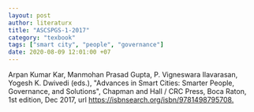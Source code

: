 ```yaml
---
layout: post
author: literaturx
title: "ASCSPGS-1-2017"
category: "texbook"
tags: ["smart city", "people", "governance"]
date: 2020-08-09 12:01:00 +07
---
```


Arpan Kumar Kar, Manmohan Prasad Gupta, P. Vigneswara Ilavarasan, Yogesh K. Dwivedi (eds.), "Advances in Smart Cities: Smarter People, Governance, and Solutions", Chapman and Hall / CRC Press, Boca Raton, 1st edition, Dec 2017, url <https://isbnsearch.org/isbn/9781498795708>[.](https://drive.google.com/file/d/19dyp9QGdCjcLEB7uZXD-9vio4nyysnuU/view?usp=sharing)
